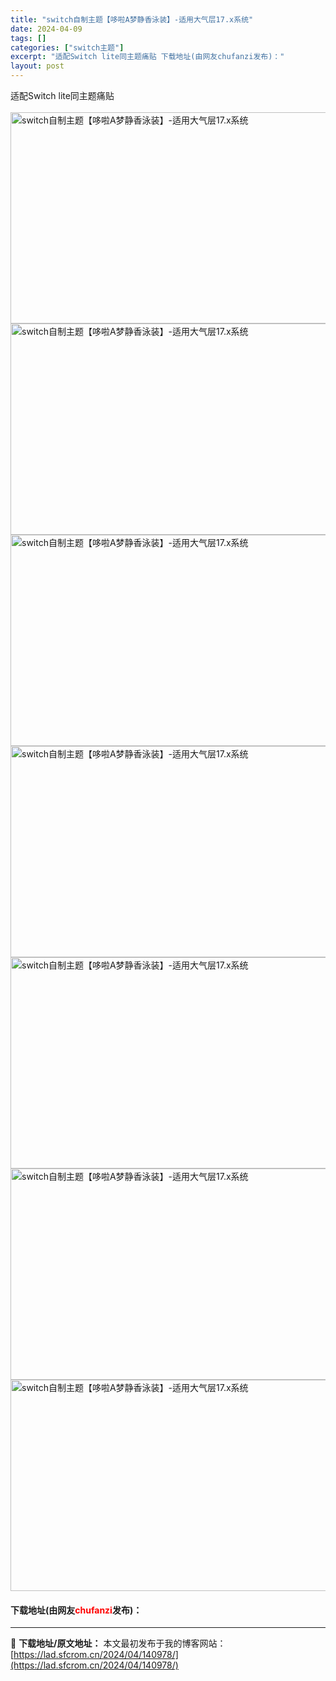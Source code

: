 ```yaml
---
title: "switch自制主题【哆啦A梦静香泳装】-适用大气层17.x系统"
date: 2024-04-09
tags: []
categories: ["switch主题"]
excerpt: "适配Switch lite同主题痛贴 下载地址(由网友chufanzi发布)："
layout: post
---
```


 <p>适配Switch lite同主题痛贴<br /><br /><img src="https://lad.sfcrom.cn/wp-content/uploads/2024/04/20240409_6614ff85c7ca8.webp" style="width: 600px; height: 338px;" alt="switch自制主题【哆啦A梦静香泳装】-适用大气层17.x系统" /><br /><img src="https://lad.sfcrom.cn/wp-content/uploads/2024/04/20240409_6614ff867f86e.webp" style="width: 600px; height: 338px;" alt="switch自制主题【哆啦A梦静香泳装】-适用大气层17.x系统" /><br /><img src="https://lad.sfcrom.cn/wp-content/uploads/2024/04/20240409_6614ff874acb7.webp" style="width: 600px; height: 338px;" alt="switch自制主题【哆啦A梦静香泳装】-适用大气层17.x系统" /><br /><img src="https://lad.sfcrom.cn/wp-content/uploads/2024/04/20240409_6614ff885030c.webp" style="width: 600px; height: 338px;" alt="switch自制主题【哆啦A梦静香泳装】-适用大气层17.x系统" /><br /><img src="https://lad.sfcrom.cn/wp-content/uploads/2024/04/20240409_6614ff89054ff.webp" style="width: 600px; height: 338px;" alt="switch自制主题【哆啦A梦静香泳装】-适用大气层17.x系统" /><br /><img src="https://lad.sfcrom.cn/wp-content/uploads/2024/04/20240409_6614ff8991d51.webp" style="width: 600px; height: 338px;" alt="switch自制主题【哆啦A梦静香泳装】-适用大气层17.x系统" /><br /><img src="https://lad.sfcrom.cn/wp-content/uploads/2024/04/20240409_6614ff8a29f60.webp" style="width: 600px; height: 338px;" alt="switch自制主题【哆啦A梦静香泳装】-适用大气层17.x系统" /></p> <p><h4>下载地址(由网友<font color="red">chufanzi</font>发布)：</h4></p> 

---
📖 **下载地址/原文地址：** 本文最初发布于我的博客网站：[https://lad.sfcrom.cn/2024/04/140978/](https://lad.sfcrom.cn/2024/04/140978/)
